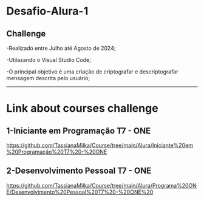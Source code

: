 # Desafio-Alura-1

## Challenge


-Realizado entre Julho até Agosto de 2024;

-Utilazando o Visual Studio Code;

-O principal objetivo é  uma criação de criptografar e descriptografar mensagem descrita pelo usuário;









--------------------------------------------------------------------------------------------------------------------------------

# Link  about courses challenge 


## 1-Iniciante em Programação T7 - ONE

https://github.com/TassianaMilka/Course/tree/main/Alura/Iniciante%20em%20Programação%20T7%20-%20ONE


## 2-Desenvolvimento Pessoal T7 - ONE

https://github.com/TassianaMilka/Course/tree/main/Alura/Programa%20ONE/Desenvolvimento%20Pessoal%20T7%20-%20ONE%20

